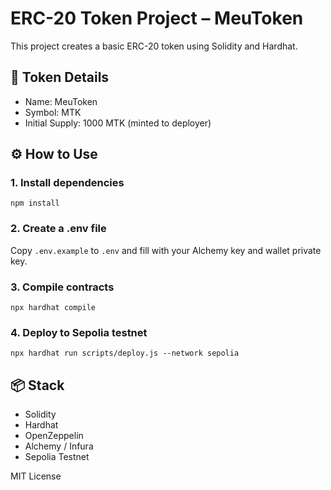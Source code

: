 # ERC-20 Token Project – MeuToken

This project creates a basic ERC-20 token using Solidity and Hardhat.

## 🧱 Token Details
- Name: MeuToken
- Symbol: MTK
- Initial Supply: 1000 MTK (minted to deployer)

## ⚙️ How to Use

### 1. Install dependencies
```
npm install
```

### 2. Create a .env file
Copy `.env.example` to `.env` and fill with your Alchemy key and wallet private key.

### 3. Compile contracts
```
npx hardhat compile
```

### 4. Deploy to Sepolia testnet
```
npx hardhat run scripts/deploy.js --network sepolia
```

## 📦 Stack
- Solidity
- Hardhat
- OpenZeppelin
- Alchemy / Infura
- Sepolia Testnet

MIT License
